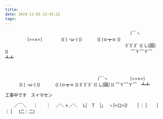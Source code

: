 ```yaml
---
title: .
date: 2019-11-03 22:43:22
tags:
---
```




　　　  　　　　　　　　　　　　　　　　　　　　
　                                                   　　　　 /￣ヽ
　　                                                   　　 〔==±=〕
　　                                                   　 (( ( ･ω･) ))
　　　                                                    (( (ｏ┳ｏ ))
　　　　　　　　　　　　　　　　　　　　　　　　　　　　ｶﾞｶﾞｶﾞ (( し[圓] ))
　　　　　　　　　　　　　　　　　　　　　　　　　　　　 ⌒Ｙ⌒Ｙ⌒　┻┻




　　　　　　　　　　　　　　　　　　　　　　　　　　

　　　　　　　　　　　　　　　　
　　　　　 /￣ヽ
　　　　 〔==±=〕
　　　 (( ( ･ω･) ))
　　　 (( (ｏ┳ｏ ))
ｶﾞｶﾞｶﾞ (( し[圓] ))
⌒Ｙ⌒Ｙ⌒　┻┻

工事中です　スイマセン　　　　　　　　
                                   
　　／￣＼ 
　 ｜　　｜
　／＼＋／＼
　L|　Ｔ　|｣
　ヽ|=口=|/
　　| ｜ |
　　| ｜ | 
　 (二｜二) 



